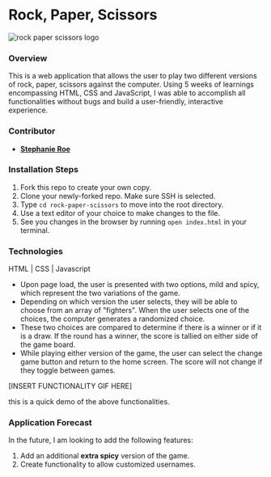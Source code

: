 # Rock, Paper, Scissors

![rock paper scissors logo]("./004-rock-paper-scissors.png")

### Overview
This is a web application that allows the user to play two different versions of rock, paper, scissors against the computer. Using 5 weeks of learnings encompassing HTML, CSS and JavaScript, I was able to accomplish all functionalities without bugs and build a user-friendly, interactive experience.

### Contributor
- [**Stephanie Roe**](https://github.com/stephanie-roe)

### Installation Steps
1. Fork this repo to create your own copy.
2. Clone your newly-forked repo. Make sure SSH is selected.
3. Type `cd rock-paper-scissors` to move into the root directory.
4. Use a text editor of your choice to make changes to the file.
5. See you changes in the browser by running `open index.html` in your terminal.

### Technologies
HTML | CSS | Javascript

 - Upon page load, the user is presented with two options, mild and spicy, which represent the two variations of the game.
 - Depending on which version the user selects, they will be able to choose from an array of "fighters". When the user selects one of the choices, the computer generates a randomized choice.
 - These two choices are compared to determine if there is a winner or if it is a draw. If the round has a winner, the score is tallied on either side of the game board.
 - While playing either version of the game, the user can select the change game button and return to the home screen. The score will not change if they toggle between games.


[INSERT FUNCTIONALITY GIF HERE]

this is a quick demo of the above functionalities.

### Application Forecast
In the future, I am looking to add the following features:

1. Add an additional **extra spicy** version of the game.
2. Create functionality to allow customized usernames.  

